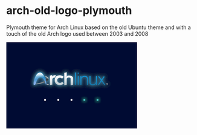 # arch-old-logo-plymouth
Plymouth theme for Arch Linux based on the old Ubuntu theme and with a touch of the old Arch logo used between 2003 and 2008

![alt text](https://github.com/Alexybot/arch-old-logo-plymouth/blob/main/preview.png?raw=true)
